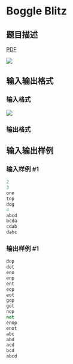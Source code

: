 # Boggle Blitz

## 题目描述

[problemUrl]: https://uva.onlinejudge.org/index.php?option=com_onlinejudge&Itemid=8&category=6&page=show_problem&problem=428

[PDF](https://uva.onlinejudge.org/external/4/p487.pdf)

![](https://cdn.luogu.com.cn/upload/vjudge_pic/UVA487/d8a342c092bd9f6a8bc0592ac3ff160a40ce7d57.png)

## 输入输出格式

### 输入格式

![](https://cdn.luogu.com.cn/upload/vjudge_pic/UVA487/018b9a7d4695a16f07c27e436b357962f4cfa6be.png)

### 输出格式

## 输入输出样例

### 输入样例 #1

```cpp
2
3
one
top
dog
4
abcd
bcda
cdab
dabc
```


### 输出样例 #1

```cpp
dop
dot
eno
enp
ent
eop
eot
gop
got
nop
not
enop
enot
abc
abd
acd
bcd
abcd
```


